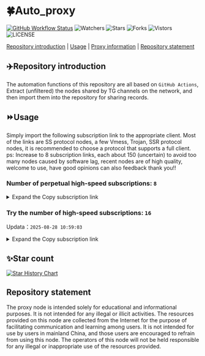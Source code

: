 # 🍀Auto_proxy
[![GitHub Workflow Status](https://img.shields.io/github/actions/workflow/status/PangTouY00/Auto_proxy/main.yml?branch=main)](https://github.com/PangTouY00/Auto_proxy/actions/workflows/main.yml?branch=main) 
![Watchers](https://img.shields.io/github/watchers/w1770946466/Auto_proxy) ![Stars](https://img.shields.io/github/stars/PangTouY00/Auto_proxy) ![Forks](https://img.shields.io/github/forks/w1770946466/Auto_proxy) ![Vistors](https://visitor-badge.laobi.icu/badge?page_id=PangTouY00.Auto_proxy) ![LICENSE](https://img.shields.io/badge/license-CC%20BY--SA%204.0-green.svg)

[Repository introduction](https://github.com/PangTouY00/Auto_proxy#Repositoryintroduction) | [Usage](https://github.com/PangTouY00/Auto_proxy#Usage) | [Proxy information](https://github.com/PangTouY00/Auto_proxy#Proxyinformation) | [Repository statement](https://github.com/PangTouY00/Auto_proxy#Repositorystatement)

## ✈️Repository introduction
The automation functions of this repository are all based on `GitHub Actions`,
Extract (unfiltered) the nodes shared by TG channels on the network, and then import them into the repository for sharing records.

## ⏩Usage
Simply import the following subscription link to the appropriate client. Most of the links are SS protocol nodes, a few Vmess, Trojan, SSR protocol nodes, it is recommended to choose a protocol that supports a full client.
ps: Increase to 8 subscription links, each about 150 (uncertain) to avoid too many nodes caused by software lag, recent nodes are of high quality, welcome to use, have good opinions can also feedback thank you!!

### Number of perpetual high-speed subscriptions: `8`

<details>
  <summary>Expand the Copy subscription link</summary>

  
- [Multiprotocol Base64 encoding](https://raw.githubusercontent.com/PangTouY00/Auto_proxy/main/Long_term_subscription1)
`https://raw.githubusercontent.com/PangTouY00/Auto_proxy/main/Long_term_subscription_num`
`Total number of merge nodes: 538`

- [Multiprotocol Base64 encoding](https://raw.githubusercontent.com/PangTouY00/Auto_proxy/main/Long_term_subscription1)
`https://raw.githubusercontent.com/PangTouY00/Auto_proxy/main/Long_term_subscription1`
`Total number of merge nodes: 68`

- [Multiprotocol Base64 encoding](https://raw.githubusercontent.com/PangTouY00/Auto_proxy/main/Long_term_subscription2)
`https://raw.githubusercontent.com/PangTouY00/Auto_proxy/main/Long_term_subscription2`
`Total number of merge nodes: 68`

- [Multiprotocol Base64 encoding](https://raw.githubusercontent.com/PangTouY00/Auto_proxy/main/Long_term_subscription3)
`https://raw.githubusercontent.com/PangTouY00/Auto_proxy/main/Long_term_subscription3`
`Total number of merge nodes: 68`

- [Multiprotocol Base64 encoding](https://raw.githubusercontent.com/PangTouY00/Auto_proxy/main/Long_term_subscription4)
`https://raw.githubusercontent.com/PangTouY00/Auto_proxy/main/Long_term_subscription4`
`Total number of merge nodes: 68`

- [Multiprotocol Base64 encoding](https://raw.githubusercontent.comPangTouY00/Auto_proxy/main/Long_term_subscription5)
`https://raw.githubusercontent.com/PangTouY00/Auto_proxy/main/Long_term_subscription5`
`Total number of merge nodes: 68`

- [Multiprotocol Base64 encoding](https://raw.githubusercontent.com/PangTouY00/Auto_proxy/main/Long_term_subscription6)
`https://raw.githubusercontent.com/PangTouY00/Auto_proxy/main/Long_term_subscription6`
`Total number of merge nodes: 68`

- [Multiprotocol Base64 encoding](https://raw.githubusercontent.com/PangTouY00/Auto_proxy/main/Long_term_subscription7)
`https://raw.githubusercontent.com/PangTouY00/Auto_proxy/main/Long_term_subscription7`
`Total number of merge nodes: 68`

- [Multiprotocol Base64 encoding](https://raw.githubusercontent.com/PangTouY00/Auto_proxy/main/Long_term_subscription8)
`https://raw.githubusercontent.com/PangTouY00/Auto_proxy/main/Long_term_subscription8`
`Total number of merge nodes: 62`

- [Clash subscription](https://raw.githubusercontent.com/PangTouY00/Auto_proxy/main/Long_term_subscription2.yaml)
`https://raw.githubusercontent.com/PangTouY00/Auto_proxy/main/Long_term_subscription1.yaml`


- [Clash subscription](https://raw.githubusercontent.com/PangTouY00/Auto_proxy/main/Long_term_subscription2.yaml)
`https://raw.githubusercontent.com/PangTouY00/Auto_proxy/main/Long_term_subscription2.yaml`


- [Clash subscription](https://raw.githubusercontent.com/PangTouY00/Auto_proxy/main/Long_term_subscription3.yaml)
`https://raw.githubusercontent.com/PangTouY00/Auto_proxy/main/Long_term_subscription3.yaml`
  
</details>

### Try the number of high-speed subscriptions: `16`
Updata：`2025-08-28 10:59:03`


<details>
  <summary>Expand the Copy subscription link</summary>  


















































































































































































































































































































































































































































































































































































































































































































































































































































































































































































































































































































































































































































































































































































































































































































































































































































































































































































































































































































































































































































































































































































































































































































































































































































































































































































































































































































































































































































































































































































































































































































































































































































































































































































































































































































































































































































































































































































































































































































































































































































































































































































































































































































































































































































































































































































































































































































































































































































































































































































































































































































































































































































































































































































































































































































































































































































































































































































































































































































































































































































































































































































































































































































































































































































































































































































































































































































































































































































































































































































































































































































































































































































































































































































































































































































































































































































































































































































































































































































































































































































































































































































































































































































































































































































































































































































































































































































































































































































































































































































































































































































































































































































































































































































































































































































































































































































































































































































































































































































































































































































































































































































































































































































































































































































































































































































































































































































































































































































































































































































































































































































































































































































































































































































































































































































































































































































































































































































































































































































































































































































































































































































































































































































































































































































































































































































































































































































































































































































































































































































































































































































































































































































































































































































































































































































































































































































































































































































































































































































































































































































































































































































































































































































































































































































































































































































































































































































































































































































































































































































































































































































































































































































































































































































































































































































































































































































































































































































































































































































































































































































































































































































































































































































































































































































































































































































































































































































































































































































































































































































































































































































































































































































































































































































































































































































































































































































































































































































































































































































































































































































































































































































































































































































































































































































































































































































































































































































































































































































































































































































































































































































































































































































































































































































































































































































































































































































































































































































































































































































































































































































































































































































































































































































































































































































































































































































































































































































































































































































































































































































































































































































































































































































































































































































































































































































































































































































































































































































































































































































































































































































































































































































































































































































































































































































































































































































































































































































































































































































































































































































































































































































































































































>Trial subscription：
`https://nekocloud.qzz.io/api/v1/client/subscribe?token=30abc55fb9372f355f9291eef0a2d755`




>Trial subscription：
`https://dash.tuzivip03.top/api/v1/client/subscribe?token=57b22d3bd85b9eeaae432eafd1a14f4b`




>Trial subscription：
`https://dl.vfkum.website/api/v1/client/subscribe?token=8c3f73b4ec12518c53cc0f1ce81d2951`




>Trial subscription：
`https://v1.lbxzjdjc.space/api/v1/client/subscribe?token=2b90f14dd2bc15ba1d49e434a0e7b7ee`




>Trial subscription：
`https://v2b.zyrhk.top/api/v1/client/subscribe?token=10696868a47e77be3697242368d6eaf7`




>Trial subscription：
`https://dash.tuzivip01.top/api/v1/client/subscribe?token=fa0e77d6c733b9a31442364b620f7542`




>Trial subscription：
`https://sdvpapi.meytsoyxx.com/api/v1/client/subscribe?token=65be53027c0b1078e1383dac533371dd`




>Trial subscription：
`https://www.eeevpn.com/api/v1/client/subscribe?token=e54af0b51c4557485d2b612d285e5656`




>Trial subscription：
`https://dash.tuzivip02.top/api/v1/client/subscribe?token=52051725846395d028945d7f16d5287c`




>Trial subscription：
`https://dashuai.us/api/v1/client/subscribe?token=5f7800ca37c50cb0932b12c3b19d1a92`




>Trial subscription：
`https://go.yueyun.de/api/v1/client/subscribe?token=1a5ee78e86d30a92c34149f0d9521cb1`




>Trial subscription：
`https://szhz.dport.top/api/v1/client/subscribe?token=5c59c755f8a508f0009c7fd194ca6707`




>Trial subscription：
`https://yywhale.com/api/v1/client/subscribe?token=aeb24a4b53cdf79798810d26d0511b7a`




>Trial subscription：
`http://tinnyrick8888.com/api/v1/client/subscribe?token=85ea2be24d860c68a56cdeab64a49c5b`




>Trial subscription：
`https://qingyun.zybs.eu.org/api/v1/client/subscribe?token=b1a13e7868266e4a84bd8a967bc4b22b`




>Trial subscription：
`https://ld88.nxxbbf.com/api/v1/client/subscribe?token=dea71f57c57fbae0c2df4e9853ef9e64`



</details>

## ✨Star count
[![Star History Chart](https://api.star-history.com/svg?repos=PangTouY00/Auto_proxy&type=Date)](https://star-history.com/#w1770946466/Auto_proxy&Date)



## Repository statement
The proxy node is intended solely for educational and informational purposes. It is not intended for any illegal or illicit activities. The resources provided on this node are collected from the Internet for the purpose of facilitating communication and learning among users. It is not intended for use by users in mainland China, and those users are encouraged to refrain from using this node. The operators of this node will not be held responsible for any illegal or inappropriate use of the resources provided.
